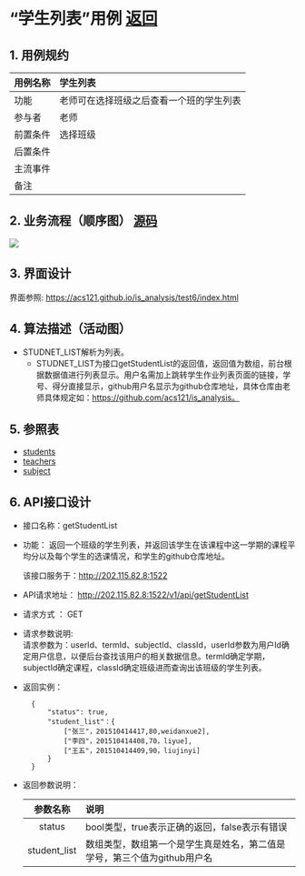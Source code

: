 # “学生列表”用例 [返回](./README.md)
## 1. 用例规约


|用例名称|学生列表|
|-------|:-------------|
|功能|老师可在选择班级之后查看一个班的学生列表|
|参与者|老师|
|前置条件|选择班级|
|后置条件| |
|主流事件| |
|备注| |
## 2. 业务流程（顺序图） [源码](./src/studentList.puml)
![](./images/studentList.png)
## 3. 界面设计
界面参照: https://acs121.github.io/is_analysis/test6/index.html

## 4. 算法描述（活动图）

- STUDNET_LIST解析为列表。
  - STUDNET_LIST为接口getStudentList的返回值，返回值为数组，前台根据数据值进行列表显示。用户名需加上跳转学生作业列表页面的链接，学号、得分直接显示，github用户名显示为github仓库地址，具体仓库由老师具体规定如：https://github.com/acs121/is_analysis。

## 5. 参照表

- [students](../数据库设计.md/#STUDENTS)
- [teachers](../数据库设计.md/#TEACHERS)
- [subject](../数据库设计.md/#Subjects)

## 6. API接口设计

- 接口名称：getStudentList
    
- 功能：
    返回一个班级的学生列表，并返回该学生在该课程中这一学期的课程平均分以及每个学生的选课情况，和学生的github仓库地址。  
    
    该接口服务于：http://202.115.82.8:1522
    
- API请求地址： 
    http://202.115.82.8:1522/v1/api/getStudentList

- 请求方式 ：
    GET  

- 请求参数说明:        
    请求参数为：userId、termId、subjectId、classId，userId参数为用户Id确定用户信息，以便后台查找该用户的相关数据信息。termId确定学期，subjectId确定课程，classId确定班级进而查询出该班级的学生列表。
    
- 返回实例：

        {
            "status": true,
            "student_list"：{
                ["张三"，201510414417,80,weidanxue2],
                ["李四"，201510414408,70，liyue],
                ["王五"，201510414409,90，liujinyi]
            }
        }
  
- 返回参数说明：    
 
  |参数名称|说明|
  |:---------:|:--------------------------------------------------------|      
  |status|bool类型，true表示正确的返回，false表示有错误|
  |student_list|数组类型，数组第一个是学生真是姓名，第二值是学号，第三个值为github用户名|
